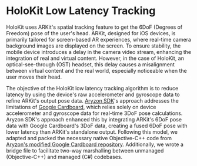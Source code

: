 # HoloKit Low Latency Tracking

HoloKit uses ARKit's spatial tracking feature to get the 6DoF (Degrees of Freedom) pose of the user's head. ARKit, designed for iOS devices, is primarily tailored for screen-based AR experiences, where real-time camera background images are displayed on the screen. To ensure stability, the mobile device introduces a delay in the camera video stream, enhancing the integration of real and virtual content. However, in the case of HoloKit, an optical-see-through (OST) headset, this delay causes a misalignment between virtual content and the real world, especially noticeable when the user moves their head.

The objective of the HoloKit low latency tracking algorithm is to reduce latency by using the device's raw accelerometer and gyroscope data to refine ARKit's output pose data. [Aryzon SDK](https://github.com/Aryzon/unity-sdk)'s approach addresses the limitations of [Google Cardboard](https://github.com/googlevr/cardboard), which relies solely on device accelerometer and gyroscope data for real-time 3DoF pose calculations. Aryzon SDK's approach enhanced this by integrating ARKit's 6DoF pose data with Google Cardboard's 3DoF data, creating a fused 6DoF pose with lower latency than ARKit's standalone output. Following this model, we adapted and packed the necessary native Objective-C++ code from [Aryzon's modified Google Cardboard repository](https://github.com/Aryzon/cardboard/tree/main). Additionally, we wrote a bridge file to facilitate two-way marshalling between unmanaged (Objective-C++) and managed (C#) codebases.
